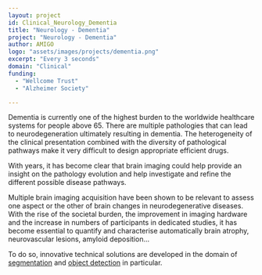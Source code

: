```yaml
---
layout: project
id: Clinical_Neurology_Dementia
title: "Neurology - Dementia"
project: "Neurology - Dementia"
author: AMIGO
logo: "assets/images/projects/dementia.png"
excerpt: "Every 3 seconds"
domain: "Clinical"
funding:
  - "Wellcome Trust"
  - "Alzheimer Society"

---
```


Dementia is currently one of the highest burden to the worldwide healthcare systems for people above 65. There are multiple pathologies that can lead to neurodegeneration ultimately resulting in dementia. The heterogeneity of the clinical presentation combined with the diversity of pathological pathways make it very difficult to design appropriate efficient drugs.

With years, it has become clear that brain imaging could help provide an insight on the pathology evolution and help investigate and refine the different possible disease pathways.

Multiple brain imaging acquisition have been shown to be relevant to assess one aspect or the other of brain changes in neurodegenerative diseases. With the rise of the societal burden, the improvement in imaging hardware and the increase in numbers of participants in dedicated studies, it has become essential to quantify and characterise automatically brain atrophy, neurovascular lesions, amyloid deposition...  

To do so, innovative technical solutions are developed in the domain of [segmentation](/projects/Technical_Image_Segmentation) and [object detection](/projects/Technical_Object_Detection) in particular.
